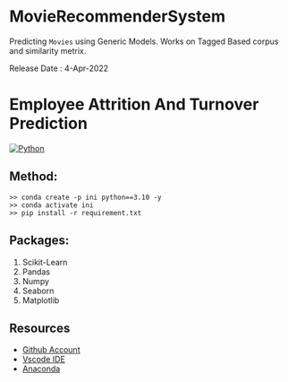 # MovieRecommenderSystem
Predicting ```Movies``` using Generic Models. Works on Tagged Based corpus and similarity metrix. 

Release Date : 4-Apr-2022

# Employee Attrition And Turnover Prediction
[![Python](https://img.shields.io/pypi/pyversions/tensorflow.svg?style=plastic)](https://badge.fury.io/py/tensorflow)

## Method:
```Conda
>> conda create -p ini python==3.10 -y
>> conda activate ini 
>> pip install -r requirement.txt 
```
## Packages:
1. Scikit-Learn
2. Pandas
3. Numpy 
4. Seaborn
5. Matplotlib 

## Resources
- [Github Account](https://github.com/HenilJain)
- [Vscode IDE](https://code.visualstudio.com/)
- [Anaconda](https://www.anaconda.com/)
